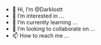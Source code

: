 - 👋 Hi, I’m @Darklostt
- 👀 I’m interested in ...
- 🌱 I’m currently learning ...
- 💞️ I’m looking to collaborate on ...
- 📫 How to reach me ...

<!---
Darklostt/Darklostt is a ✨ special ✨ repository because its `README.md` (this file) appears on your GitHub profile.
You can click the Preview link to take a look at your changes.
--->

